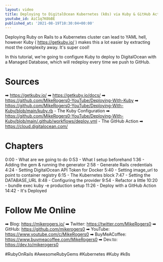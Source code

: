 ```yaml
---
layout: video
title: Deploying to DigitalOcean Kubernetes (k8s) via Kuby & GitHub Actions
youtube_id: AiC1q7K0bBE
published_at: '2021-08-19T10:30:04+00:00'
---
```

Deploying Ruby on Rails to a Kubernetes cluster can lead to YAML hell, however Kuby ( https://getkuby.io/ ) makes this a lot easier by extracting most the complexity away. It's super cool!

In this tutorial, we're going to configure Kuby to deploy to DigitalOcean with a Managed Database, which will redeploy every time we push to GitHub.

# Sources

➡ https://getkuby.io/
➡ https://getkuby.io/docs/
➡ https://github.com/MikeRogers0-YouTube/Deploying-With-Kuby
➡ https://github.com/MikeRogers0-YouTube/Deploying-With-Kuby/blob/main/kuby.rb - The Kuby Configuration
➡ https://github.com/MikeRogers0-YouTube/Deploying-With-Kuby/blob/main/.github/workflows/deploy.yml - The GitHub Action
➡ https://cloud.digitalocean.com/

# Chapters

0:00 -  What are we going to do
0:53 - What I setup beforehand
1:36 - Adding the gem & running the generator
2:58 - Generate Rails credentials
4:24 - Setting DigitalOcean API Token for Docker
5:40 - Setting image_url to point to container registry
6:15 - The Kubernetes block
7:47 - Setting the DATABASE_URL
8:48 - Configuring the provider
9:54 - Refactor a little
10:20 - bundle exec kuby -e production setup
11:26 - Deploy with a GitHub Action
14:42 - It's Deployed

# Follow Me Online

➡ Blog: https://mikerogers.io/
➡ Twitter: https://twitter.com/MikeRogers0
➡ GitHub: https://github.com/mikerogers0
➡ YouTube: https://www.youtube.com/c/MikeRogers0
➡ BuyMeACoffee: https://www.buymeacoffee.com/MikeRogers0
➡ Dev.to: https://dev.to/mikerogers0

#RubyOnRails #AwesomeRubyGems #Kubernetes #Kuby #k8s
